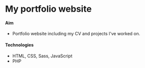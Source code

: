 # My portfolio website #

#### Aim
- Portfolio website including my CV and projects I've worked on.

#### Technologies
- HTML, CSS, Sass, JavaScript
- PHP
